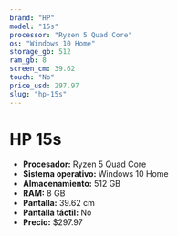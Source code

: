```yaml
---
brand: "HP"
model: "15s"
processor: "Ryzen 5 Quad Core"
os: "Windows 10 Home"
storage_gb: 512
ram_gb: 8
screen_cm: 39.62
touch: "No"
price_usd: 297.97
slug: "hp-15s"
---
```


# HP 15s

- **Procesador:** Ryzen 5 Quad Core
- **Sistema operativo:** Windows 10 Home
- **Almacenamiento:** 512 GB
- **RAM:** 8 GB
- **Pantalla:** 39.62 cm
- **Pantalla táctil:** No
- **Precio:** $297.97
